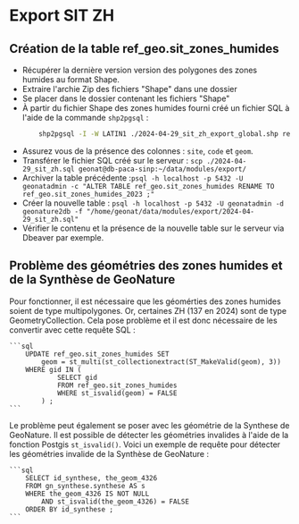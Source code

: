 # Export SIT ZH

## Création de la table ref_geo.sit_zones_humides
- Récupérer la dernière version version des polygones des zones humides au format Shape.
- Extraire l'archie Zip des fichiers "Shape" dans une dossier
- Se placer dans le dossier contenant les fichiers "Shape"
- À partir du fichier Shape des zones humides fourni créé un fichier SQL à l'aide de la
commande `shp2pgsql` :
    ```bash
        shp2pgsql -I -W LATIN1 ./2024-04-29_sit_zh_export_global.shp ref_geo.sit_zones_humides > 2024-04-29_sit_zh.sql
    ```
- Assurez vous de la présence des colonnes : `site`, `code` et `geom`.
- Transférer le fichier SQL créé sur le serveur : `scp ./2024-04-29_sit_zh.sql geonat@db-paca-sinp:~/data/modules/export/`
- Archiver la table précédente :`psql -h localhost -p 5432 -U geonatadmin -c "ALTER TABLE ref_geo.sit_zones_humides RENAME TO ref_geo.sit_zones_humides_2023 ;"`
- Créer la nouvelle table : `psql -h localhost -p 5432 -U geonatadmin -d geonature2db -f "/home/geonat/data/modules/export/2024-04-29_sit_zh.sql"`
- Vérifier le contenu et la présence de la nouvelle table sur le serveur via Dbeaver par exemple.

## Problème des géométries des zones humides et de la Synthèse de GeoNature
Pour fonctionner, il est nécessaire que les géomérties des zones humides soient de type
multipolygones. Or, certaines ZH (137 en 2024) sont de type GeometryCollection. Cela
pose problème et il est donc nécessaire de les convertir avec cette requête SQL :

    ```sql
        UPDATE ref_geo.sit_zones_humides SET
            geom = st_multi(st_collectionextract(ST_MakeValid(geom), 3))
        WHERE gid IN (
                SELECT gid
                FROM ref_geo.sit_zones_humides
                WHERE st_isvalid(geom) = FALSE
        	) ;
    ```

Le problème peut également se poser avec les géométrie de la Synthese de GeoNature.
Il est possible de détecter les géométries invalides à l'aide de la fonction Postgis `st_isvalid()`.
Voici un exemple de requête pour détecter les géométries invalide de la Synthèse de GeoNature :

    ```sql
        SELECT id_synthese, the_geom_4326
        FROM gn_synthese.synthese AS s
        WHERE the_geom_4326 IS NOT NULL
            AND st_isvalid(the_geom_4326) = FALSE
        ORDER BY id_synthese ;
    ```

